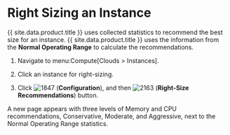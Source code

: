 # Right Sizing an Instance

{{ site.data.product.title }} uses collected statistics to recommend the best size for
an instance. {{ site.data.product.title }} uses the information from the **Normal
Operating Range** to calculate the recommendations.

1.  Navigate to menu:Compute\[Clouds \> Instances\].

2.  Click an instance for right-sizing.

3.  Click ![1847](../images/1847.png) (**Configuration**), and then
    ![2163](../images/2163.png) (**Right-Size Recommendations**) button.

A new page appears with three levels of Memory and CPU recommendations,
Conservative, Moderate, and Aggressive, next to the Normal Operating
Range statistics.
